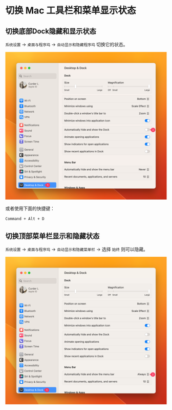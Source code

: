 # 切换 Mac 工具栏和菜单显示状态

## 切换底部Dock隐藏和显示状态

`系统设置` -> `桌面与程序坞` -> `自动显示和隐藏程序坞` 切换它的状态。

![](./images/hidden-toolbar/automatically-hide-and-show-the-dock.png)

或者使用下面的快捷键：

```txt
Command + Alt + D
```

## 切换顶部菜单栏显示和隐藏状态

`系统设置` -> `桌面与程序坞` -> `自动显示和隐藏菜单栏` -> 选择 `始终` 则可以隐藏。

![](./images/hidden-toolbar/automatically-hide-and-show-the-menu-bar.png)



